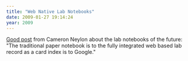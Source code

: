 ```yaml
---
title: "Web Native Lab Notebooks"
date: 2009-01-27 19:14:24
year: 2009
---
```

<a href="http://blog.openwetware.org/scienceintheopen/2009/01/27/the-integrated-lab-record-or-the-web-native-lab-notebook/">Good post</a> from Cameron Neylon about the lab notebooks of the future: "The traditional paper notebook is to the fully integrated web based lab record as a card index is to Google."
